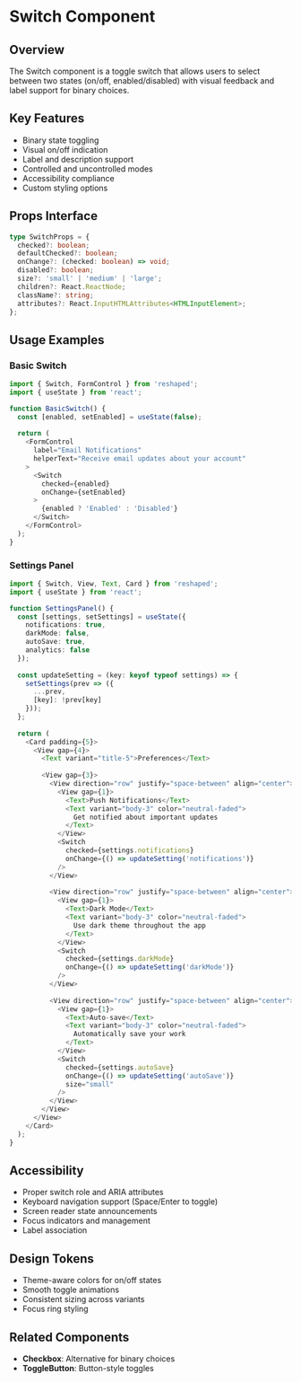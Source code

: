 # Switch Component

## Overview
The Switch component is a toggle switch that allows users to select between two states (on/off, enabled/disabled) with visual feedback and label support for binary choices.

## Key Features
- Binary state toggling
- Visual on/off indication
- Label and description support
- Controlled and uncontrolled modes
- Accessibility compliance
- Custom styling options

## Props Interface
```typescript
type SwitchProps = {
  checked?: boolean;
  defaultChecked?: boolean;
  onChange?: (checked: boolean) => void;
  disabled?: boolean;
  size?: 'small' | 'medium' | 'large';
  children?: React.ReactNode;
  className?: string;
  attributes?: React.InputHTMLAttributes<HTMLInputElement>;
};
```

## Usage Examples

### Basic Switch
```typescript
import { Switch, FormControl } from 'reshaped';
import { useState } from 'react';

function BasicSwitch() {
  const [enabled, setEnabled] = useState(false);
  
  return (
    <FormControl
      label="Email Notifications"
      helperText="Receive email updates about your account"
    >
      <Switch
        checked={enabled}
        onChange={setEnabled}
      >
        {enabled ? 'Enabled' : 'Disabled'}
      </Switch>
    </FormControl>
  );
}
```

### Settings Panel
```typescript
import { Switch, View, Text, Card } from 'reshaped';
import { useState } from 'react';

function SettingsPanel() {
  const [settings, setSettings] = useState({
    notifications: true,
    darkMode: false,
    autoSave: true,
    analytics: false
  });
  
  const updateSetting = (key: keyof typeof settings) => {
    setSettings(prev => ({
      ...prev,
      [key]: !prev[key]
    }));
  };
  
  return (
    <Card padding={5}>
      <View gap={4}>
        <Text variant="title-5">Preferences</Text>
        
        <View gap={3}>
          <View direction="row" justify="space-between" align="center">
            <View gap={1}>
              <Text>Push Notifications</Text>
              <Text variant="body-3" color="neutral-faded">
                Get notified about important updates
              </Text>
            </View>
            <Switch
              checked={settings.notifications}
              onChange={() => updateSetting('notifications')}
            />
          </View>
          
          <View direction="row" justify="space-between" align="center">
            <View gap={1}>
              <Text>Dark Mode</Text>
              <Text variant="body-3" color="neutral-faded">
                Use dark theme throughout the app
              </Text>
            </View>
            <Switch
              checked={settings.darkMode}
              onChange={() => updateSetting('darkMode')}
            />
          </View>
          
          <View direction="row" justify="space-between" align="center">
            <View gap={1}>
              <Text>Auto-save</Text>
              <Text variant="body-3" color="neutral-faded">
                Automatically save your work
              </Text>
            </View>
            <Switch
              checked={settings.autoSave}
              onChange={() => updateSetting('autoSave')}
              size="small"
            />
          </View>
        </View>
      </View>
    </Card>
  );
}
```

## Accessibility
- Proper switch role and ARIA attributes
- Keyboard navigation support (Space/Enter to toggle)
- Screen reader state announcements
- Focus indicators and management
- Label association

## Design Tokens
- Theme-aware colors for on/off states
- Smooth toggle animations
- Consistent sizing across variants
- Focus ring styling

## Related Components
- **Checkbox**: Alternative for binary choices
- **ToggleButton**: Button-style toggles